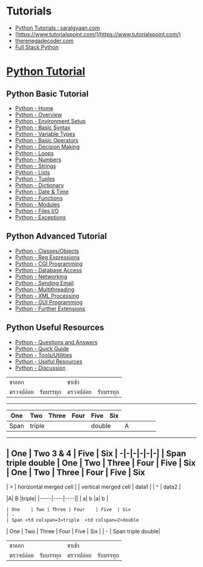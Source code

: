 
# Tutorials

- [Python Tutorials : saralgyaan.com](https://saralgyaan.com/posts/category/python/tutorials/)
- [https://www.tutorialspoint.com/](https://www.tutorialspoint.com/)
- [therenegadecoder.com](https://therenegadecoder.com/category/code/)
- [Full Stack Python](https://www.fullstackpython.com/)

# [Python Tutorial](https://www.tutorialspoint.com/python/index.htm)

## Python Basic Tutorial
-   [Python - Home](https://www.tutorialspoint.com/python/index.htm)
-   [Python - Overview](https://www.tutorialspoint.com/python/python_overview.htm)
-   [Python - Environment Setup](https://www.tutorialspoint.com/python/python_environment.htm)
-   [Python - Basic Syntax](https://www.tutorialspoint.com/python/python_basic_syntax.htm)
-   [Python - Variable Types](https://www.tutorialspoint.com/python/python_variable_types.htm)
-   [Python - Basic Operators](https://www.tutorialspoint.com/python/python_basic_operators.htm)
-   [Python - Decision Making](https://www.tutorialspoint.com/python/python_decision_making.htm)
-   [Python - Loops](https://www.tutorialspoint.com/python/python_loops.htm)
-   [Python - Numbers](https://www.tutorialspoint.com/python/python_numbers.htm)
-   [Python - Strings](https://www.tutorialspoint.com/python/python_strings.htm)
-   [Python - Lists](https://www.tutorialspoint.com/python/python_lists.htm)
-   [Python - Tuples](https://www.tutorialspoint.com/python/python_tuples.htm)
-   [Python - Dictionary](https://www.tutorialspoint.com/python/python_dictionary.htm)
-   [Python - Date & Time](https://www.tutorialspoint.com/python/python_date_time.htm)
-   [Python - Functions](https://www.tutorialspoint.com/python/python_functions.htm)
-   [Python - Modules](https://www.tutorialspoint.com/python/python_modules.htm)
-   [Python - Files I/O](https://www.tutorialspoint.com/python/python_files_io.htm)
-   [Python - Exceptions](https://www.tutorialspoint.com/python/python_exceptions.htm)

## Python Advanced Tutorial
-   [Python - Classes/Objects](https://www.tutorialspoint.com/python/python_classes_objects.htm)
-   [Python - Reg Expressions](https://www.tutorialspoint.com/python/python_reg_expressions.htm)
-   [Python - CGI Programming](https://www.tutorialspoint.com/python/python_cgi_programming.htm)
-   [Python - Database Access](https://www.tutorialspoint.com/python/python_database_access.htm)
-   [Python - Networking](https://www.tutorialspoint.com/python/python_networking.htm)
-   [Python - Sending Email](https://www.tutorialspoint.com/python/python_sending_email.htm)
-   [Python - Multithreading](https://www.tutorialspoint.com/python/python_multithreading.htm)
-   [Python - XML Processing](https://www.tutorialspoint.com/python/python_xml_processing.htm)
-   [Python - GUI Programming](https://www.tutorialspoint.com/python/python_gui_programming.htm)
-   [Python - Further Extensions](https://www.tutorialspoint.com/python/python_further_extensions.htm)

## Python Useful Resources
-   [Python - Questions and Answers](https://www.tutorialspoint.com/python/python_questions_answers.htm)
-   [Python - Quick Guide](https://www.tutorialspoint.com/python/python_quick_guide.htm)
-   [Python - Tools/Utilities](https://www.tutorialspoint.com/python/python_tools_utilities.htm)
-   [Python - Useful Resources](https://www.tutorialspoint.com/python/python_useful_resources.htm)
-   [Python - Discussion](https://www.tutorialspoint.com/python/python_discussion.htm)



<table>
  <tr>
	    <td colspan="2">ขาออก</td>
    <td colspan="2">ขาเข้า</td>
  <tr>
    <td>ตรวจปล่อย</td>
    <td>รับบรรทุก</td>
    <td>ตรวจปล่อย</td>
    <td>รับบรรทุก</td>
    
  </tr>
</table>

----------

| One    | Two | Three | Four | Five  | Six |
|---|---|---|---|---|---|
| Span <td colspan=3>triple  <td colspan=2>double </td>|A|

-----

| One    | Two  <td colspan=2>3 & 4  | Five  | Six 
| -|-|-|-|-|-|
| Span <td colspan=3>triple  <td colspan=2>double
| One    | Two | Three | Four    | Five  | Six 
| One    | Two | Three | Four    | Five  | Six 
------

| > | horizontal merged cell        |
| vertical merged cell      | data1 |
| ^                        | data2 |

|A| B |<td colspan=2>triple|
|-----|----|----||
|  a| b |a| b |

```
| One    | Two | Three | Four    | Five  | Six 
| -
| Span <td colspan=3>triple  <td colspan=2>double
```
| One    | Two | Three | Four    | Five  | Six |
| -
| Span <td colspan=3>triple  <td colspan=2>double|


<table>
  <tr>
	    <td colspan="2">ขาออก</td>
    <td colspan="2">ขาเข้า</td>
  <tr>
    <td>ตรวจปล่อย</td>
    <td>รับบรรทุก</td>
    <td>ตรวจปล่อย</td>
    <td>รับบรรทุก</td>
    
  </tr>

</table>
<!--stackedit_data:
eyJoaXN0b3J5IjpbLTE5MDQ5NjIwNDcsMTM2MzgzNzczNSw1Mz
A4MTIyMjYsNzk4Mjg1MTAsMTcyODQ5NzA5OCwtMzIzMjU2MDMx
LDE5NTQwNTUwM119
-->